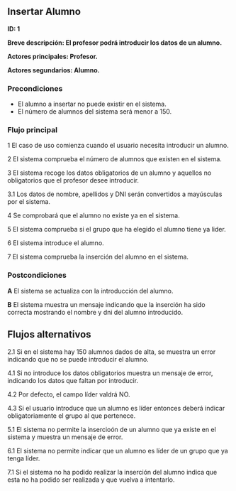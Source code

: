 
## Insertar Alumno

**ID: 1**

**Breve descripción: El profesor podrá introducir los datos de un alumno.**

**Actores principales: Profesor.**

**Actores segundarios: Alumno.**

### Precondiciones

* El alumno a insertar no puede existir en el sistema.
* El número de alumnos del sistema será menor a 150.

### Flujo principal

1 El caso de uso comienza cuando el usuario necesita introducir un alumno.

2 El sistema comprueba el número de alumnos que existen en el sistema.

3 El sistema recoge los datos obligatorios de un alumno y aquellos no obligatorios que el profesor desee introducir.

3.1 Los datos de nombre, apellidos y DNI serán convertidos a mayúsculas por el sistema.

4 Se comprobará que el alumno no existe ya en el sistema.

5 El sistema comprueba si el grupo que ha elegido el alumno tiene ya lider.

6 El sistema introduce el alumno.

7 El sistema comprueba la inserción del alumno en el sistema.

### Postcondiciones

**A** El sistema se actualiza con la introducción del alumno.

**B** El sistema muestra un mensaje indicando que la inserción ha sido correcta mostrando el nombre y dni del alumno introducido.

## Flujos alternativos

2.1 Si en el sistema hay 150 alumnos dados de alta, se muestra un error indicando que no se puede introducir el alumno.

4.1 Si no introduce los datos obligatorios muestra un mensaje de error, indicando los datos que faltan por introducir.

4.2 Por defecto, el campo líder valdrá NO.

4.3 Si el usuario introduce que un alumno es líder entonces deberá indicar obligatoriamente el grupo al que pertenece.

5.1 El sistema no permite la insercioón de un alumno que ya existe en el sistema y muestra un mensaje de error.

6.1 El sistema no permite indicar que un alumno es líder de un grupo que ya tenga líder.

7.1 Si el sistema no ha podido realizar la inserción del alumno indica que esta no ha podido ser realizada y que vuelva a intentarlo.
